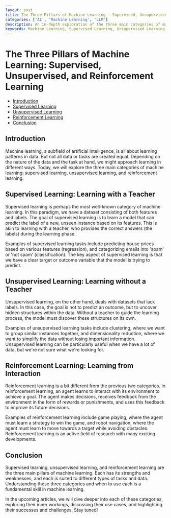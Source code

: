 ```yaml
---
layout: post
title: The Three Pillars of Machine Learning - Supervised, Unsupervised, and Reinforcement Learning
categories: ['AI', 'Machine Learning', 'LLM']
description: An in-depth exploration of the three main categories of machine learning - supervised learning, unsupervised learning, and reinforcement learning.
keywords: Machine Learning, Supervised Learning, Unsupervised Learning, Reinforcement Learning
---
```

# The Three Pillars of Machine Learning: Supervised, Unsupervised, and Reinforcement Learning

- [Introduction](#introduction)
- [Supervised Learning](#supervised-learning)
- [Unsupervised Learning](#unsupervised-learning)
- [Reinforcement Learning](#reinforcement-learning)
- [Conclusion](#conclusion)

## Introduction
Machine learning, a subfield of artificial intelligence, is all about learning patterns in data. But not all data or tasks are created equal. Depending on the nature of the data and the task at hand, we might approach learning in different ways. Today, we will explore the three main categories of machine learning: supervised learning, unsupervised learning, and reinforcement learning.

## Supervised Learning: Learning with a Teacher
Supervised learning is perhaps the most well-known category of machine learning. In this paradigm, we have a dataset consisting of both features and labels. The goal of supervised learning is to learn a model that can predict the label of a new, unseen instance based on its features. This is akin to learning with a teacher, who provides the correct answers (the labels) during the learning phase.

Examples of supervised learning tasks include predicting house prices based on various features (regression), and categorizing emails into 'spam' or 'not spam' (classification). The key aspect of supervised learning is that we have a clear target or outcome variable that the model is trying to predict.

## Unsupervised Learning: Learning without a Teacher
Unsupervised learning, on the other hand, deals with datasets that lack labels. In this case, the goal is not to predict an outcome, but to uncover hidden structures within the data. Without a teacher to guide the learning process, the model must discover these structures on its own.

Examples of unsupervised learning tasks include clustering, where we want to group similar instances together, and dimensionality reduction, where we want to simplify the data without losing important information. Unsupervised learning can be particularly useful when we have a lot of data, but we're not sure what we're looking for.

## Reinforcement Learning: Learning from Interaction
Reinforcement learning is a bit different from the previous two categories. In reinforcement learning, an agent learns to interact with its environment to achieve a goal. The agent makes decisions, receives feedback from the environment in the form of rewards or punishments, and uses this feedback to improve its future decisions.

Examples of reinforcement learning include game playing, where the agent must learn a strategy to win the game, and robot navigation, where the agent must learn to move towards a target while avoiding obstacles. Reinforcement learning is an active field of research with many exciting developments.

## Conclusion
Supervised learning, unsupervised learning, and reinforcement learning are the three main pillars of machine learning. Each has its strengths and weaknesses, and each is suited to different types of tasks and data. Understanding these three categories and when to use each is a fundamental skill in machine learning.

In the upcoming articles, we will dive deeper into each of these categories, exploring their inner workings, discussing their use cases, and highlighting their successes and challenges. Stay tuned!
